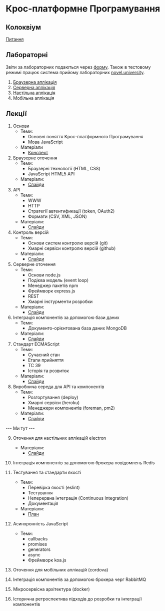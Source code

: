 # Крос-платформне Програмування

## Колоквіум
[Питання](docs/quiz-first.md)

## Лабораторні
Звіти за лабораторних подаються через [форму](https://docs.google.com/forms/d/e/1FAIpQLSd6x9ZNckW6PJsIM8yY633hvEAKEOXBC7rneKatZlnam4Xgww/viewform).
Також в тестовому режимі працює система прийому лабораторних [novel.university](http://novel.university).

1. [Браузерна аплікація](labs/01-browser.md)
2. [Серверна аплікація](labs/02-server.md)
3. [Настільна аплікація](labs/03-desktop.md)
4. Мобільна аплікація

## Лекції
1. Основи
    - Теми:
      - Основні поняття Крос-платформного Програмування
      - Мова JavaScript
    - Матеріали
      - [Конспект](lectures/01-javascript.md)
2. Браузерне оточення
    - Теми:
      - Браузерні технології (HTML, CSS)
      - JavaScript HTML5 API
    - Матеріали:
      - [Слайди](https://vntu-kpp.herokuapp.com/slides/02-browser)
3. API
    - Теми:
      - WWW
      - HTTP
      - Стратегії автентификації (token, OAuth2)
      - Формати (CSV, XML, JSON)
    - Матеріали:
      - [Слайди](https://vntu-kpp.herokuapp.com/slides/03-api)
4. Контроль версій
    - Теми:
      - Основи систем контролю версій (git)
      - Хмарні сервіси контролю версій (github)
    - Матеріали:
      - [Слайди](https://vntu-kpp.herokuapp.com/slides/04-git)
5. Серверне оточення
    - Теми:
      - Основи node.js
      - Подієва модель (event loop)
      - Менеджер пакетів npm
      - Фреймворк express.js
      - REST
      - Хмарні інстурменти розробки
    - Матеріали:
      - [Слайди](https://vntu-kpp.herokuapp.com/slides/05-node)
6. Інтеграція компонентів за допомогою бази даних
    - Теми:
      - Документо-орієнтована база даних MongoDB
    - Матеріали:
      - [Слайди](https://vntu-kpp.herokuapp.com/slides/06-db)
7. Стандарт ECMAScript
    - Теми:
      - Сучасний стан
      - Етапи прийняття
      - TC 39
      - Історія та розвиток
    - Матеріали:
      - [Слайди](https://vntu-kpp.herokuapp.com/slides/07-ecma)
8. Виробнича середа для API та компонентів
    - Теми:
      - Розгортування (deploy)
      - Хмарні сервіси (heroku)
      - Менеджери компонентів (foreman, pm2)
    - Матеріали:
      - [Слайди](https://vntu-kpp.herokuapp.com/slides/08-production)

--- Ми тут ---

9. Оточення для настільних аплікацій electron
    - Матеріали:
      - [Слайди](https://vntu-kpp.herokuapp.com/slides/09-electron)

10. Інтеграція компонентів за допомогою брокера повідомлень Redis
11. Тестування та стандарти якості
    - Теми:
      - Перевірка якості (eslint)
      - Тестування
      - Неперервна інтеграція (Continuous Integration)
      - Документація
    - Матеріали:
      - [План](lectures/11-testing.md)
12. Асинхронність JavaScript
    - Теми:
      - callbacks
      - promises
      - generators
      - async
      - Фреймворк koa.js
13. Оточення для мобільних аплікацій (cordova)
14. Інтеграція компонентів за допомогою брокера черг RabbitMQ
15. Мікросервісна архітектура (docker)
16. Історична ретроспектива підходів до розробки та інтеграції компонентів
